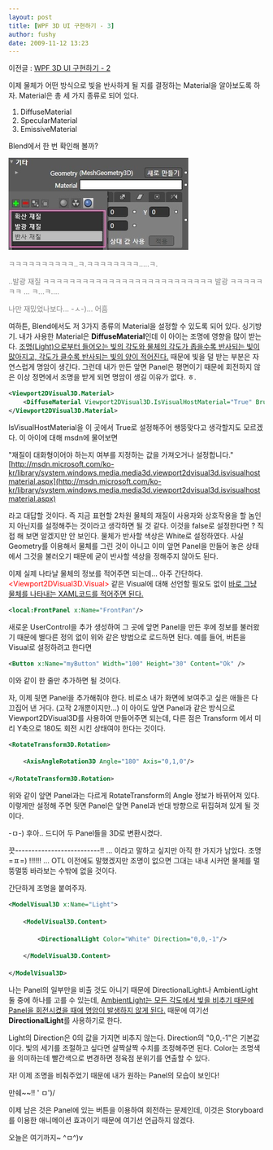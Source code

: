```yaml
---
layout: post
title: [WPF 3D UI 구현하기 - 3]
author: fushy
date: 2009-11-12 13:23
---
```


이전글 : [WPF 3D UI 구현하기 - 2](https://pauljo.github.io/2009/11/11/WPF-3D-UI-2/)

이제 물체가 어떤 방식으로 빛을 반사하게 될 지를 결정하는 Material을 알아보도록 하자.
Material은 총 세 가지 종류로 되어 있다.
1. DiffuseMaterial
2. SpecularMaterial
3. EmissiveMaterial

Blend에서 한 번 확인해 볼까?

![Viewport2DVisual3D-Material](/files/2009/11/12/Viewport2DVisual3D-Material.jpg)

<span style="color:gray">ㅋㅋㅋㅋㅋㅋㅋㅋㅋㅋ..ㅋ.ㅋㅋㅋㅋㅋㅋㅋㅋ.....ㅋ.</span>

<span style="color:gray">..발광 재질 ㅋㅋㅋㅋㅋㅋㅋㅋㅋㅋㅋㅋㅋㅋㅋㅋㅋㅋㅋㅋㅋㅋㅋㅋㅋㅋ 발광 ㅋㅋㅋㅋㅋㅋㅋ ... ㅋ...ㅋ.... </span>

<span style="color:gray">나만 재밌었나보다... -ㅅ-)... 어흠</span>

여하튼, Blend에서도 저 3가지 종류의 Material을 설정할 수 있도록 되어 있다. 싱기방기.
내가 사용한 Material은 **DiffuseMaterial**인데 이 아이는 조명에 영향을 많이 받는다. <U>조명(Light)으로부터 들어오는 빛의 각도와 물체의 각도가 좁을수록 반사되는 빛이 많아지고, 각도가 클수록 반사되는 빛의 양이 적어진다.</U> 때문에 빛을 덜 받는 부분은 자연스럽게 명암이 생긴다.
그런데 내가 만든 앞면 Panel은 평면이기 때문에 회전하지 않은 이상 정면에서 조명을 받게 되면 명암이 생길 이유가 없다. ㅎ.
```xml
<Viewport2DVisual3D.Material>
    <DiffuseMaterial Viewport2DVisual3D.IsVisualHostMaterial="True" Brush="White"/>              
</Viewport2DVisual3D.Material>
```
IsVisualHostMaterial을 이 곳에서 True로 설정해주어 쌩뚱맞다고 생각할지도 모르겠다. 이 아이에 대해 msdn에 물어보면

"재질이 대화형이어야 하는지 여부를 지정하는 값을 가져오거나 설정합니다."
[http://msdn.microsoft.com/ko-kr/library/system.windows.media.media3d.viewport2dvisual3d.isvisualhostmaterial.aspx](http://msdn.microsoft.com/ko-kr/library/system.windows.media.media3d.viewport2dvisual3d.isvisualhostmaterial.aspx)

라고 대답할 것이다. 즉 지금 표현할 2차원 물체의 재질이 사용자와 상호작용을 할 놈인지 아닌지를 설정해주는 것이라고 생각하면 될 것 같다.
이것을 false로 설정한다면 ? 직접 해 보면 알겠지만 안 보인다.
물체가 반사할 색상은 White로 설정하였다. 사실 Geometry를 이용해서 물체를 그린 것이 아니고 이미 앞면 Panel을 만들어 놓은 상태에서 그것을 불러오기 때문에 굳이 반사할 색상을 정해주지 않아도 된다.

이제 실제 나타날 물체의 정보를 적어주면 되는데...
아주 간단하다.
<span style="color:red"><Viewport2DVisual3D.Visual></span> 같은 Visual에 대해 선언할 필요도 없이 <U>바로 그냥 물체를 나타내는 XAML코드를 적어주면 된다.</U>
```xml
<local:FrontPanel x:Name="FrontPan"/>
```

새로운 UserControl을 추가 생성하여 그 곳에 앞면 Panel을 만든 후에 정보를 불러왔기 때문에 별다른 정의 없이 위와 같은 방법으로 로드하면 된다.
예를 들어, 버튼을 Visual로 설정하려고 한다면
```xml
<Button x:Name="myButton" Width="100" Height="30" Content="Ok" />
```

이와 같이 한 줄만 추가하면 될 것이다.

자, 이제 뒷면 Panel을 추가해줘야 한다. 비로소 내가 화면에 보여주고 싶은 애들은 다 끄집어 낸 거다. (고작 2개뿐이지만...)
이 아이도 앞면 Panel과 같은 방식으로 Viewport2DVisual3D를 사용하여 만들어주면 되는데, 다른 점은 Transform 에서 미리 Y축으로 180도 회전 시킨 상태여야 한다는 것이다.
```xml
<RotateTransform3D.Rotation>

    <AxisAngleRotation3D Angle="180" Axis="0,1,0"/>

</RotateTransform3D.Rotation>
```
위와 같이 앞면 Panel과는 다르게 RotateTransform의 Angle 정보가 바뀌어져 있다.
이렇게만 설정해 주면 뒷면 Panel은 앞면 Panel과 반대 방향으로 뒤집혀져 있게 될 것이다.

-ㅁ-) 후아.. 드디어 두 Panel들을 3D로 변환시켰다.

끗--------------------------!!
... 이라고 말하고 싶지만 아직 한 가지가 남았다.
조명 =ㅍ=) !!!!!! ... OTL
이전에도 말했겠지만 조명이 없으면 그대는 내내 시커먼 물체를 멀뚱멀뚱 바라보는 수밖에 없을 것이다.

간단하게 조명을 붙여주자.
```xml
<ModelVisual3D x:Name="Light">

    <ModelVisual3D.Content>

        <DirectionalLight Color="White" Direction="0,0,-1"/>

    </ModelVisual3D.Content>

</ModelVisual3D>
```
나는 Panel의 일부만을 비출 것도 아니기 때문에 DirectionalLight나 AmbientLight 둘 중에 하나를 고를 수 있는데, <U>AmbientLight는 모든 각도에서 빛을 비추기 때문에 Panel을 회전시켰을 때에 명암이 발생하지 않게 된다.</U> 때문에 여기선 **DirectionalLight**를 사용하기로 한다.

Light의 Direction은 0의 값을 가지면 비추지 않는다. Direction의 "0,0,-1"은 기본값이다. 빛의 세기를 조절하고 싶다면 살짝살짝 수치를 조정해주면 된다. Color는 조명색을 의미하는데 빨간색으로 변경하면 정육점 분위기를 연출할 수 있다.

자! 이제 조명을 비춰주었기 때문에 내가 원하는 Panel의 모습이 보인다!

만쉐~~!! ' ㅁ')/

이제 남은 것은 Panel에 있는 버튼을 이용하여 회전하는 문제인데,
이것은 Storyboard를 이용한 애니메이션 효과이기 때문에 여기선 언급하지 않겠다.

오늘은 여기까지~ ^ㅁ^)v
